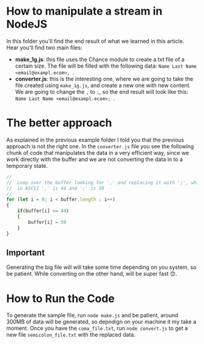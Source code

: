 # How to manipulate a stream in NodeJS

In this folder you'll find the end result of what we learned in this article. Hear you'll find two main files:

- **make_1g.js**: this file uses the Chance module to create a txt file of a certain size. The file will be filled with the following data: `Name Last Name <email@exampl.ecom>, `.
- **converter.js**: this is the interesting one, where we are going to take the file created using `make_1g.js`, and create a new one with new content. We are going to change the `,` to `;`, so the end result will look like this: `Name Last Name <email@exampl.ecom>; `.

# The better approach

As explained in the previous example folder I told you that the previous approach is not the right one. In the `converter.js` file you see the following chunk of code that manipulates the data in a very efficient way, since we work directly with the buffer and we are not converting the data in to a temporary state.

```javascript
//
//	Loop over the buffer looking for ',' and replacing it with ';', which
//	in ASCII ',' is 44 and ';' is 59
//
for (let i = 0; i < buffer.length ; i++)
{
	if(buffer[i] == 44)
	{
		buffer[i] = 59
	}
}
```

## Important

Generating the big file will will take some time depending on you system, so be patient. While converting on the other hand, will be super fast 😊.

# How to Run the Code

To generate the sample file, run `node make.js` and be patient, around 300MB of data will be generated, so depndign on your machine it my take a moment. Once you have the `coma_file.txt`, run `node convert.js` to get a new file `semicolon_file.txt` with the replaced data.